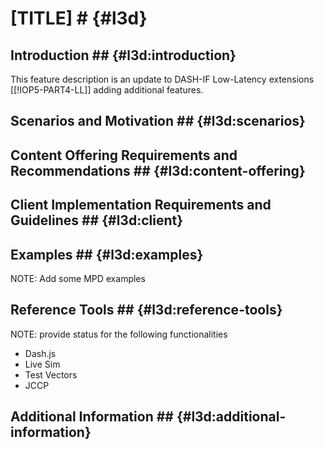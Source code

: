 # [TITLE] # {#l3d}

## Introduction ## {#l3d:introduction}

This feature description is an update to DASH-IF Low-Latency extensions [[!IOP5-PART4-LL]] adding additional features.

## Scenarios and Motivation ## {#l3d:scenarios}

## Content Offering Requirements and Recommendations ## {#l3d:content-offering}


## Client Implementation Requirements and Guidelines ## {#l3d:client}


## Examples ## {#l3d:examples}

NOTE: Add some MPD examples

## Reference Tools ## {#l3d:reference-tools}

NOTE: provide status for the following functionalities
  * Dash.js
  * Live Sim
  * Test Vectors
  * JCCP

## Additional Information ## {#l3d:additional-information}
